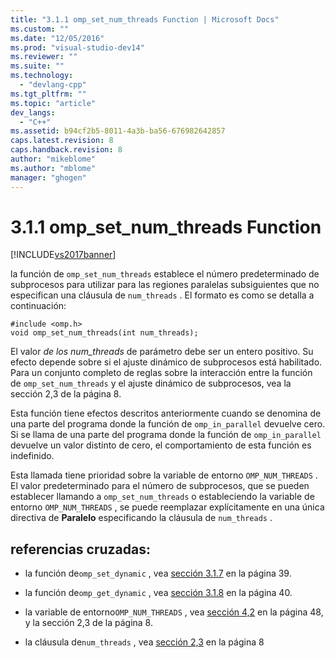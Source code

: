 ```yaml
---
title: "3.1.1 omp_set_num_threads Function | Microsoft Docs"
ms.custom: ""
ms.date: "12/05/2016"
ms.prod: "visual-studio-dev14"
ms.reviewer: ""
ms.suite: ""
ms.technology: 
  - "devlang-cpp"
ms.tgt_pltfrm: ""
ms.topic: "article"
dev_langs: 
  - "C++"
ms.assetid: b94cf2b5-8011-4a3b-ba56-676982642857
caps.latest.revision: 8
caps.handback.revision: 8
author: "mikeblome"
ms.author: "mblome"
manager: "ghogen"
---
```

# 3.1.1 omp_set_num_threads Function
[!INCLUDE[vs2017banner](../../assembler/inline/includes/vs2017banner.md)]

la función de `omp_set_num_threads` establece el número predeterminado de subprocesos para utilizar para las regiones paralelas subsiguientes que no especifican una cláusula de `num_threads` .  El formato es como se detalla a continuación:  
  
```  
#include <omp.h>  
void omp_set_num_threads(int num_threads);  
```  
  
 El valor *de los num\_threads* de parámetro debe ser un entero positivo.  Su efecto depende sobre si el ajuste dinámico de subprocesos está habilitado.  Para un conjunto completo de reglas sobre la interacción entre la función de `omp_set_num_threads` y el ajuste dinámico de subprocesos, vea la sección 2,3 de la página 8.  
  
 Esta función tiene efectos descritos anteriormente cuando se denomina de una parte del programa donde la función de `omp_in_parallel` devuelve cero.  Si se llama de una parte del programa donde la función de `omp_in_parallel` devuelve un valor distinto de cero, el comportamiento de esta función es indefinido.  
  
 Esta llamada tiene prioridad sobre la variable de entorno `OMP_NUM_THREADS` .  El valor predeterminado para el número de subprocesos, que se pueden establecer llamando a `omp_set_num_threads` o estableciendo la variable de entorno `OMP_NUM_THREADS` , se puede reemplazar explícitamente en una única directiva de **Paralelo** especificando la cláusula de `num_threads` .  
  
## referencias cruzadas:  
  
-   la función de`omp_set_dynamic` , vea [sección 3.1.7](../../parallel/openmp/3-1-7-omp-set-dynamic-function.md) en la página 39.  
  
-   la función de`omp_get_dynamic` , vea [sección 3.1.8](../../parallel/openmp/3-1-8-omp-get-dynamic-function.md) en la página 40.  
  
-   la variable de entorno`OMP_NUM_THREADS` , vea [sección 4,2](../../parallel/openmp/4-2-omp-num-threads.md) en la página 48, y la sección 2,3 de la página 8.  
  
-   la cláusula de`num_threads` , vea [sección 2,3](../../parallel/openmp/2-3-parallel-construct.md) en la página 8